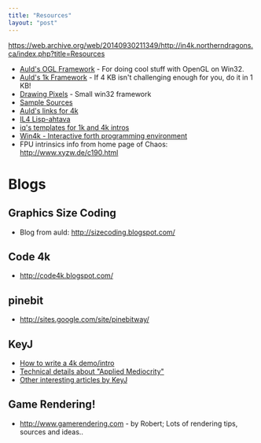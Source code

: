 ```yaml
---
title: "Resources"
layout: "post"
---
```


https://web.archive.org/web/20140930211349/http://in4k.northerndragons.ca/index.php?title=Resources

* [Auld's OGL Framework](aulds-ogl-framework) - For doing cool stuff with OpenGL on Win32.
* [Auld's 1k Framework](aulds-1k-framework) - If 4 KB isn't challenging enough for you, do it in 1 KB!
* [Drawing Pixels](drawing-pixels) - Small win32 framework
* [Sample Sources](sample-sources)
* [Auld's links for 4k](aulds-links-for-4k)
* [IL4 Lisp-ahtava](il4-lisp-ahtava)
* [iq's templates for 1k and 4k intros](/http://iquilezles.org/www/material/isystem1k4k/isystem1k4k.htms)
* [Win4k - Interactive forth programming environment](http://neoscientists.org/~plex/win4k/index.html)
* FPU intrinsics info from home page of Chaos: http://www.xyzw.de/c190.html

# Blogs

## Graphics Size Coding
* Blog from auld: http://sizecoding.blogspot.com/

## Code 4k
* http://code4k.blogspot.com/

## pinebit
* http://sites.google.com/site/pinebitway/

## KeyJ
* [How to write a 4k demo/intro](http://keyj.emphy.de/how-to-write-a-4k-intro/)
* [Technical details about "Applied Mediocrity"](http://keyj.emphy.de/applied-mediocrity/)
* [Other interesting articles by KeyJ](http://keyj.emphy.de/category/computer-fun/demoscene/)

## Game Rendering!
* http://www.gamerendering.com - by Robert; Lots of rendering tips, sources and ideas..
